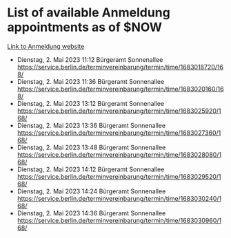 # List of available Anmeldung appointments as of $NOW
[Link to Anmeldung website](https://service.berlin.de/terminvereinbarung/termin/tag.php?termin=1&anliegen[]=120686&dienstleisterlist=122210,122217,327316,122219,327312,122227,327314,122231,327346,122243,327348,122254,122252,329742,122260,329745,122262,329748,122271,327278,122273,327274,122277,327276,330436,122280,327294,122282,327290,122284,327292,122291,327270,122285,327266,122286,327264,122296,327268,150230,329760,122297,327286,122294,327284,122312,329763,122314,329775,122304,327330,122311,327334,122309,327332,317869,122281,327352,122279,329772,122283,122276,327324,122274,327326,122267,329766,122246,327318,122251,327320,122257,327322,122208,327298,122226,327300&herkunft=http%3A%2F%2Fservice.berlin.de%2Fdienstleistung%2F120686%2F)
- Dienstag, 2. Mai 2023 11:12 Bürgeramt Sonnenallee https://service.berlin.de/terminvereinbarung/termin/time/1683018720/168/
- Dienstag, 2. Mai 2023 11:36 Bürgeramt Sonnenallee https://service.berlin.de/terminvereinbarung/termin/time/1683020160/168/
- Dienstag, 2. Mai 2023 13:12 Bürgeramt Sonnenallee https://service.berlin.de/terminvereinbarung/termin/time/1683025920/168/
- Dienstag, 2. Mai 2023 13:36 Bürgeramt Sonnenallee https://service.berlin.de/terminvereinbarung/termin/time/1683027360/168/
- Dienstag, 2. Mai 2023 13:48 Bürgeramt Sonnenallee https://service.berlin.de/terminvereinbarung/termin/time/1683028080/168/
- Dienstag, 2. Mai 2023 14:12 Bürgeramt Sonnenallee https://service.berlin.de/terminvereinbarung/termin/time/1683029520/168/
- Dienstag, 2. Mai 2023 14:24 Bürgeramt Sonnenallee https://service.berlin.de/terminvereinbarung/termin/time/1683030240/168/
- Dienstag, 2. Mai 2023 14:36 Bürgeramt Sonnenallee https://service.berlin.de/terminvereinbarung/termin/time/1683030960/168/
